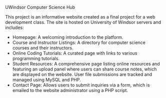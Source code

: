 UWindsor Computer Science Hub

This project is an informative website created as a final project for a web development class. The site is hosted on University of Windsor servers and includes:

- Homepage: A welcoming introduction to the platform.
- Course and Instructor Listings: A directory for computer science courses and their instructors.
- Online Coding Tutorials: A curated page with links to various programming tutorials.
- Student Resources: A comprehensive page listing online resources and featuring an upload panel where users can share course notes, which are displayed on the website. User file submissions are tracked and managed using MySQL and PHP.
- Contact Page: Allows users to submit inquiries via a form, which is emailed to the website administrator using a PHP script.
